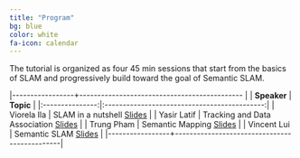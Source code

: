 ```yaml
---
title: "Program"
bg: blue
color: white
fa-icon: calendar
---
```


The tutorial is organized as four 45 min sessions that start from the basics of SLAM and progressively build toward the goal of Semantic SLAM.

|-----------------+--------------------------------------------- |
| **Speaker**     | **Topic**                                    |
|:---------------:|:--------------------------------------------:|
| Viorela Ila     | SLAM in a nutshell               [Slides](img/SLAMTutorialRVSS2018.pdf) |
| Yasir Latif     | Tracking and Data Association    [Slides](https://docs.google.com/presentation/d/1PHXP6EooQzAfvC03YXKLGYelkowgbBdQ67jyrM2Ko9k/edit?usp=sharing) |
| Trung Pham      | Semantic Mapping                 [Slides](https://www.dropbox.com/s/eaapmopkgur0jlm/Semantic_Mapping_RVSS18.pptx?dl=0) |
| Vincent Lui     | Semantic SLAM                    [Slides](#) |
|-----------------+----------------------------------------------|
